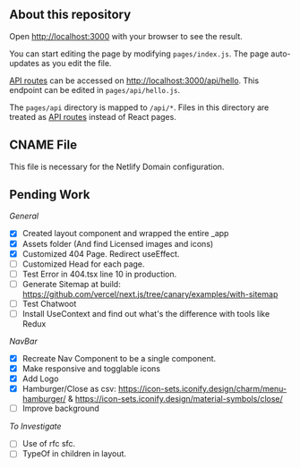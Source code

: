 ## About this repository

Open [http://localhost:3000](http://localhost:3000) with your browser to see the result.

You can start editing the page by modifying `pages/index.js`. The page auto-updates as you edit the file.

[API routes](https://nextjs.org/docs/api-routes/introduction) can be accessed on [http://localhost:3000/api/hello](http://localhost:3000/api/hello). This endpoint can be edited in `pages/api/hello.js`.

The `pages/api` directory is mapped to `/api/*`. Files in this directory are treated as [API routes](https://nextjs.org/docs/api-routes/introduction) instead of React pages.

## CNAME File

This file is necessary for the Netlify Domain configuration.

## Pending Work

_General_

-   [x] Created layout component and wrapped the entire \_app
-   [x] Assets folder (And find Licensed images and icons)
-   [x] Customized 404 Page. Redirect useEffect.
-   [ ] Customized Head for each page.
-   [ ] Test Error in 404.tsx line 10 in production.
-   [ ] Generate Sitemap at build: https://github.com/vercel/next.js/tree/canary/examples/with-sitemap
-   [ ] Test Chatwoot
-   [ ] Install UseContext and find out what's the difference with tools like Redux

_NavBar_

-   [x] Recreate Nav Component to be a single component.
-   [x] Make responsive and togglable icons
-   [x] Add Logo
-   [x] Hamburger/Close as csv: https://icon-sets.iconify.design/charm/menu-hamburger/ & https://icon-sets.iconify.design/material-symbols/close/
-   [ ] Improve background

_To Investigate_

-   [ ] Use of rfc sfc.
-   [ ] TypeOf in children in layout.
